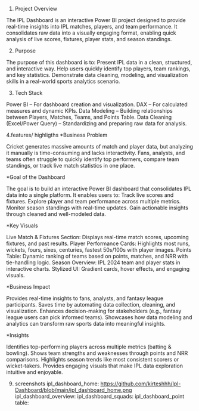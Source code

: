 1. Project Overview

The IPL Dashboard is an interactive Power BI project designed to provide real-time insights into IPL matches, players, and team performance. It consolidates raw data into a visually engaging format, enabling quick analysis of live scores, fixtures, player stats, and season standings.

2. Purpose

The purpose of this dashboard is to:
Present IPL data in a clean, structured, and interactive way.
Help users quickly identify top players, team rankings, and key statistics.
Demonstrate data cleaning, modeling, and visualization skills in a real-world sports analytics scenario.

3. Tech Stack

Power BI – For dashboard creation and visualization.
DAX – For calculated measures and dynamic KPIs.
Data Modeling – Building relationships between Players, Matches, Teams, and Points Table.
Data Cleaning (Excel/Power Query) – Standardizing and preparing raw data for analysis.

4.features/ highligths
*Business Problem

Cricket generates massive amounts of match and player data, but analyzing it manually is time-consuming and lacks interactivity. Fans, analysts, and teams often struggle to quickly identify top performers, compare team standings, or track live match statistics in one place.

*Goal of the Dashboard

The goal is to build an interactive Power BI dashboard that consolidates IPL data into a single platform. It enables users to:
Track live scores and fixtures.
Explore player and team performance across multiple metrics.
Monitor season standings with real-time updates.
Gain actionable insights through cleaned and well-modeled data.

*Key Visuals

Live Match & Fixtures Section: Displays real-time match scores, upcoming fixtures, and past results.
Player Performance Cards: Highlights most runs, wickets, fours, sixes, centuries, fastest 50s/100s with player images.
Points Table: Dynamic ranking of teams based on points, matches, and NRR with tie-handling logic.
Season Overview: IPL 2024 team and player stats in interactive charts.
Stylized UI: Gradient cards, hover effects, and engaging visuals.

*Business Impact

Provides real-time insights to fans, analysts, and fantasy league participants.
Saves time by automating data collection, cleaning, and visualization.
Enhances decision-making for stakeholders (e.g., fantasy league users can pick informed teams).
Showcases how data modeling and analytics can transform raw sports data into meaningful insights.

*Insights

Identifies top-performing players across multiple metrics (batting & bowling).
Shows team strengths and weaknesses through points and NRR comparisons.
Highlights season trends like most consistent scorers or wicket-takers.
Provides engaging visuals that make IPL data exploration intuitive and enjoyable.

9. screenshots
ipl_dashboard_home: https://github.com/kirteshhh/Ipl-Dashboard/blob/main/ipl_dashboard_home.png
ipl_dashboard_overview:
ipl_dashboard_squads:
ipl_dashboard_point table:
